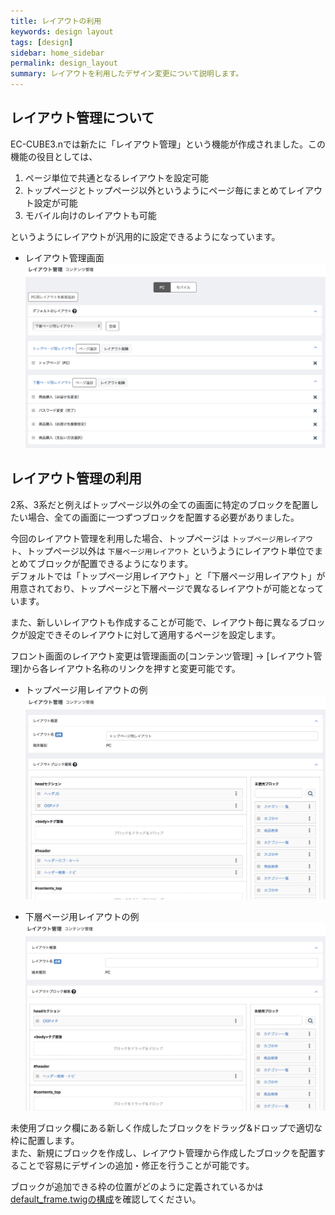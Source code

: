 ```yaml
---
title: レイアウトの利用
keywords: design layout
tags: [design]
sidebar: home_sidebar
permalink: design_layout
summary: レイアウトを利用したデザイン変更について説明します。
---
```


## レイアウト管理について
EC-CUBE3.nでは新たに「レイアウト管理」という機能が作成されました。この機能の役目としては、

1. ページ単位で共通となるレイアウトを設定可能  
1. トップページとトップページ以外というようにページ毎にまとめてレイアウト設定が可能  
1. モバイル向けのレイアウトも可能

というようにレイアウトが汎用的に設定できるようになっています。

* レイアウト管理画面  
![レイアウト管理](/images/design/design-layout-01.png)


## レイアウト管理の利用

2系、3系だと例えばトップページ以外の全ての画面に特定のブロックを配置したい場合、全ての画面に一つずつブロックを配置する必要がありました。

今回のレイアウト管理を利用した場合、トップページは `トップページ用レイアウト`、トップページ以外は `下層ページ用レイアウト` というようにレイアウト単位でまとめてブロックが配置できるようになります。  
デフォルトでは「トップページ用レイアウト」と「下層ページ用レイアウト」が用意されており、トップページと下層ページで異なるレイアウトが可能となっています。  

また、新しいレイアウトも作成することが可能で、レイアウト毎に異なるブロックが設定できそのレイアウトに対して適用するページを設定します。

フロント画面のレイアウト変更は管理画面の[コンテンツ管理] → [レイアウト管理]から各レイアウト名称のリンクを押すと変更可能です。

* トップページ用レイアウトの例  
![レイアウト管理](/images/design/design-layout-02.png)


* 下層ページ用レイアウトの例  
![レイアウト管理](/images/design/design-layout-03.png)

未使用ブロック欄にある新しく作成したブロックをドラッグ&ドロップで適切な枠に配置します。  
また、新規にブロックを作成し、レイアウト管理から作成したブロックを配置することで容易にデザインの追加・修正を行うことが可能です。

ブロックが追加できる枠の位置がどのように定義されているかは[default_frame.twigの構成](/design_default-frame)を確認してください。

